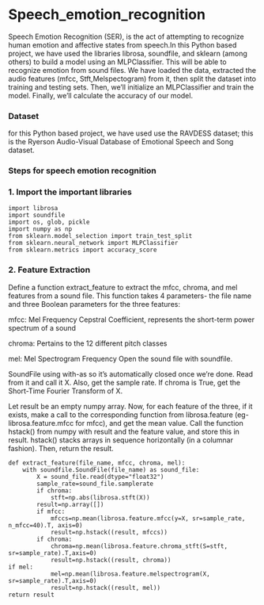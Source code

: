 # Speech_emotion_recognition
Speech Emotion Recognition (SER), is the act of attempting to recognize human emotion and affective states from speech.In this Python based project, we have used the libraries librosa, soundfile, and sklearn (among others) to build a model using an MLPClassifier. This will be able to recognize emotion from sound files. We have loaded the data, extracted the audio features (mfcc, Stft,Melspectogram) from it, then split the dataset into training and testing sets. Then, we’ll initialize an MLPClassifier and train the model. Finally, we’ll calculate the accuracy of our model.
### Dataset
for this Python based project, we have used use the RAVDESS dataset; this is the Ryerson Audio-Visual Database of Emotional Speech and Song dataset.

### Steps for speech emotion recognition
### 1. Import the important libraries
```
import librosa
import soundfile
import os, glob, pickle
import numpy as np
from sklearn.model_selection import train_test_split
from sklearn.neural_network import MLPClassifier
from sklearn.metrics import accuracy_score
```

### 2. Feature Extraction
 Define a function extract_feature to extract the mfcc, chroma, and mel features from a sound file. This function takes 4 parameters- the file name and three Boolean parameters for the three features:
 
  mfcc: Mel Frequency Cepstral Coefficient, represents the short-term power spectrum of a sound
  
  chroma: Pertains to the 12 different pitch classes
  
  mel: Mel Spectrogram Frequency
 Open the sound file with soundfile.
 
 SoundFile using with-as so it’s automatically closed once we’re done. Read from it and call it X. Also, get the sample rate. If chroma is True, get the Short-Time Fourier Transform of X.

Let result be an empty numpy array. Now, for each feature of the three, if it exists, make a call to the corresponding function from librosa.feature (eg- librosa.feature.mfcc for mfcc), and get the mean value. Call the function hstack() from numpy with result and the feature value, and store this in result. hstack() stacks arrays in sequence horizontally (in a columnar fashion). Then, return the result.

```
def extract_feature(file_name, mfcc, chroma, mel):
    with soundfile.SoundFile(file_name) as sound_file:
        X = sound_file.read(dtype="float32")
        sample_rate=sound_file.samplerate
        if chroma:
            stft=np.abs(librosa.stft(X))
        result=np.array([])
        if mfcc:
            mfccs=np.mean(librosa.feature.mfcc(y=X, sr=sample_rate, n_mfcc=40).T, axis=0)
            result=np.hstack((result, mfccs))
        if chroma:
            chroma=np.mean(librosa.feature.chroma_stft(S=stft, sr=sample_rate).T,axis=0)
            result=np.hstack((result, chroma))
if mel:
            mel=np.mean(librosa.feature.melspectrogram(X, sr=sample_rate).T,axis=0)
            result=np.hstack((result, mel))
return result
```

